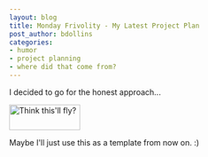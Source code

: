 ```yaml
---
layout: blog
title: Monday Frivolity - My Latest Project Plan
post_author: bdollins
categories:
- humor
- project planning
- where did that come from?
---
```


I decided to go for the honest approach...

<a href="http://geobabble.files.wordpress.com/2007/11/project_plan_humor.png"><img alt="Think this'll fly?" class="alignnone size-thumbnail wp-image-115" height="46" src="http://geobabble.files.wordpress.com/2007/11/project_plan_humor.png?w=128" title="Think this'll fly?" width="128" /></a>

Maybe I'll just use this as a template from now on. :)
